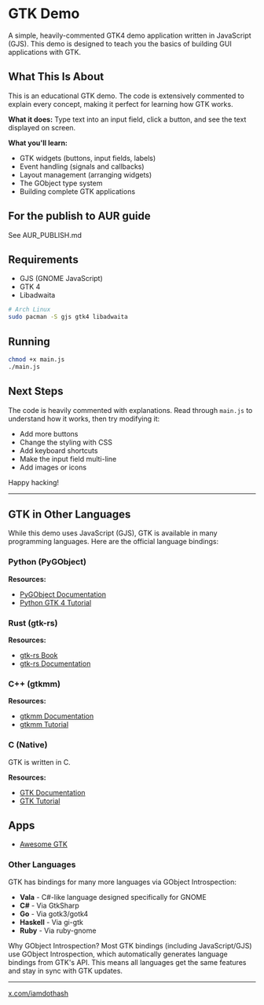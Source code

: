 # GTK Demo

A simple, heavily-commented GTK4 demo application written in JavaScript (GJS). This demo is designed to teach you the basics of building GUI applications with GTK.

## What This Is About

This is an educational GTK demo. The code is extensively commented to explain every concept, making it perfect for learning how GTK works.

**What it does:** Type text into an input field, click a button, and see the text displayed on screen.

**What you'll learn:**
- GTK widgets (buttons, input fields, labels)
- Event handling (signals and callbacks)
- Layout management (arranging widgets)
- The GObject type system
- Building complete GTK applications

## For the publish to AUR guide
See AUR_PUBLISH.md

## Requirements

- GJS (GNOME JavaScript)
- GTK 4
- Libadwaita

```bash
# Arch Linux
sudo pacman -S gjs gtk4 libadwaita
```

## Running

```bash
chmod +x main.js
./main.js
```

## Next Steps

The code is heavily commented with explanations. Read through `main.js` to understand how it works, then try modifying it:

- Add more buttons
- Change the styling with CSS
- Add keyboard shortcuts
- Make the input field multi-line
- Add images or icons

Happy hacking!

---

## GTK in Other Languages

While this demo uses JavaScript (GJS), GTK is available in many programming languages. Here are the official language bindings:

### Python (PyGObject)

**Resources:**
- [PyGObject Documentation](https://pygobject.readthedocs.io/)
- [Python GTK 4 Tutorial](https://python-gtk-3-tutorial.readthedocs.io/)

### Rust (gtk-rs)

**Resources:**
- [gtk-rs Book](https://gtk-rs.org/gtk4-rs/stable/latest/book/)
- [gtk-rs Documentation](https://gtk-rs.org/)

### C++ (gtkmm)

**Resources:**
- [gtkmm Documentation](https://www.gtkmm.org/)
- [gtkmm Tutorial](https://gnome.pages.gitlab.gnome.org/gtkmm-documentation/)

### C (Native)

GTK is written in C.

**Resources:**
- [GTK Documentation](https://docs.gtk.org/gtk4/)
- [GTK Tutorial](https://www.gtk.org/docs/getting-started/)


## Apps
- [Awesome GTK](https://github.com/valpackett/awesome-gtk)

### Other Languages

GTK has bindings for many more languages via GObject Introspection:

- **Vala** - C#-like language designed specifically for GNOME
- **C#** - Via GtkSharp
- **Go** - Via gotk3/gotk4
- **Haskell** - Via gi-gtk
- **Ruby** - Via ruby-gnome

Why GObject Introspection? Most GTK bindings (including JavaScript/GJS) use GObject Introspection, which automatically generates language bindings from GTK's API. This means all languages get the same features and stay in sync with GTK updates.

---

[x.com/iamdothash](https://x.com/iamdothash)

